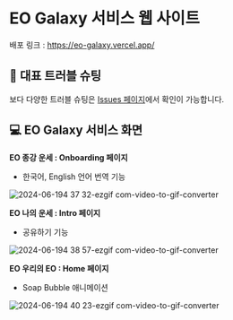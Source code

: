 # EO Galaxy 서비스 웹 사이트
배포 링크 : https://eo-galaxy.vercel.app/

## 🤔 대표 트러블 슈팅
보다 다양한 트러블 슈팅은 [Issues 페이지](https://github.com/EO-galaxy/EO-galaxy-FE/issues)에서 확인이 가능합니다.

## 💻 EO Galaxy 서비스 화면

**EO 종강 운세 : Onboarding 페이지**     
- 한국어, English 언어 번역 기능

![2024-06-194 37 32-ezgif com-video-to-gif-converter](https://github.com/EO-galaxy/EO-galaxy-FE/assets/97885933/e82b8505-6897-408e-bae3-f188f6398d74)

**EO 나의 운세 : Intro 페이지**        
- 공유하기 기능

![2024-06-194 38 57-ezgif com-video-to-gif-converter](https://github.com/EO-galaxy/EO-galaxy-FE/assets/97885933/4ffbc251-ccf4-4ffb-abe1-09614b66e757)

**EO 우리의 EO : Home 페이지**      
- Soap Bubble 애니메이션

![2024-06-194 40 23-ezgif com-video-to-gif-converter](https://github.com/EO-galaxy/EO-galaxy-FE/assets/97885933/4a41046e-c407-476a-b161-b6139e0f9545)
